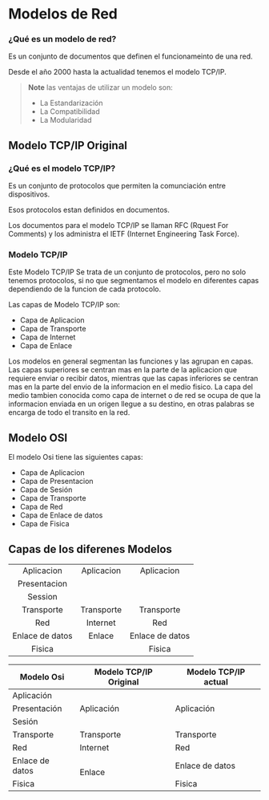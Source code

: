 # Modelos de Red

### ¿Qué es un modelo de red?

Es un conjunto de documentos que definen el funcionameinto de una red.

Desde el año 2000 hasta la actualidad tenemos el modelo TCP/IP.

> **Note**
> las ventajas de utilizar un modelo son:
> * La Estandarización
> * La Compatibilidad
> * La Modularidad

## Modelo TCP/IP Original

### ¿Qué es el modelo TCP/IP?

Es un conjunto de protocolos que permiten la comunciación entre dispositivos.

Esos protocolos estan definidos en documentos.

Los documentos para el modelo TCP/IP se llaman RFC (Rquest For Comments) y los administra el IETF (Internet Engineering Task Force).

### Modelo TCP/IP

Este Modelo TCP/IP Se trata de un conjunto de protocolos, pero no solo tenemos protocolos, si no que segmentamos el modelo en diferentes capas dependiendo de la funcion de cada protocolo.

Las capas de Modelo TCP/IP son:
* Capa de Aplicacion
* Capa de Transporte
* Capa de Internet
* Capa de Enlace

Los modelos en general segmentan las funciones y las agrupan en capas. Las capas superiores se centran mas en la parte de la aplicacion que requiere enviar o recibir datos, mientras que las capas inferiores se centran mas en la parte del envio de la informacion en el medio fisico.
La capa del medio tambien conocida como capa de internet o de red se ocupa de que la informacion enviada en un origen llegue a su destino, en otras palabras se encarga de todo el transito en la red.

## Modelo OSI

El modelo Osi tiene las siguientes capas:

* Capa de Aplicacion
* Capa de Presentacion
* Capa de Sesión
* Capa de Transporte
* Capa de Red
* Capa de Enlace de datos
* Capa de Fisica



## Capas de los diferenes Modelos

|  |  |  |
|:-:|:-:|:-:|
|Aplicacion|Aplicacion|Aplicacion|
|Presentacion|
|Session|
| Transporte | Transporte|Transporte|
| Red | Internet | Red|
|Enlace de datos| Enlace| Enlace de datos|
|Fisica| | Fisica|


<table>
    <thead>
        <tr>
            <th>Modelo Osi</th>
            <th>Modelo TCP/IP Original</th>
            <th>Modelo TCP/IP actual</th>
        </tr>
    </thead>
    <tbody>
        <tr>
            <td>Aplicación</td>
            <td rowspan=3>Aplicación</td>
            <td rowspan=3>Aplicación</td>
        </tr>
        <tr>
            <td> Presentación </td>
        </tr>
        <tr>
            <td> Sesión </td>
        </tr>
        <tr>
            <td>Transporte</td>
            <td>Transporte</td>
            <td>Transporte</td>
        </tr>
        <tr>
            <td>Red</td>
            <td>Internet</td>
            <td>Red</td>
        </tr>
        <tr>
            <td>Enlace de datos</td>
            <td rowspan=2>Enlace</td>
            <td>Enlace de datos</td>
        </tr>
        <tr>
            <td>Fisica</td>
            <td>Fisica</td>
        </tr>
    </tbody>
</table>